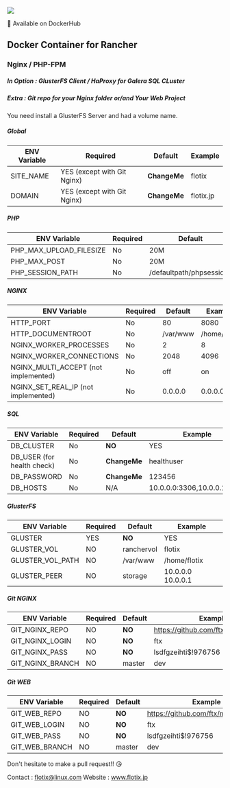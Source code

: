[![](https://badge.imagelayers.io/flotix/rancher-nginx-php-gluster-ha:latest.svg)](https://imagelayers.io/?images=flotix/rancher-nginx-php-gluster-ha:latest 'Get your own badge on imagelayers.io')

:whale: Available on DockerHub

## Docker Container for Rancher
### Nginx / PHP-FPM
##### In Option : GlusterFS Client /  HaProxy for Galera SQL CLuster
##### Extra : Git repo for your Nginx folder or/and Your Web Project


You need install a GlusterFS Server and had a volume name.

##### Global
|ENV Variable  |Required |Default   |Example   |
|---|---|---|---|
|SITE_NAME   |YES (except with Git Nginx)   |**ChangeMe**   |flotix   |
|DOMAIN   |YES (except with Git Nginx)   |**ChangeMe**   |flotix.jp   |


##### PHP
|ENV Variable  |Required |Default   |Example   |
|---|---|---|---|
|PHP_MAX_UPLOAD_FILESIZE   |No   |20M   |150M   |
|PHP_MAX_POST   |No   |20M   |150M   |
|PHP_SESSION_PATH   |No   |/defaultpath/phpsessions   |/tmp   |


##### NGINX
|ENV Variable  |Required |Default   |Example   |
|---|---|---|---|
|HTTP_PORT   |No   |80   |8080   |
|HTTP_DOCUMENTROOT   |No   |/var/www   |/home/flotix   |
|NGINX_WORKER_PROCESSES  |No   |2   |8   |
|NGINX_WORKER_CONNECTIONS  |No   |2048   |4096   |
|NGINX_MULTI_ACCEPT (not implemented)  |No   |off   |on   |
|NGINX_SET_REAL_IP (not implemented) |No   |0.0.0.0   |0.0.0.0   |

##### SQL
|ENV Variable  |Required |Default   |Example   |
|---|---|---|---|
|DB_CLUSTER   |No   |**NO**   |YES   |
|DB_USER (for health check)   |No   |**ChangeMe**   |healthuser   |
|DB_PASSWORD  |No   |**ChangeMe**   |123456   |
|DB_HOSTS  |No   |N/A   |10.0.0.0:3306,10.0.0.1:3306   |


##### GlusterFS
|ENV Variable  |Required |Default   |Example   |
|---|---|---|---|
|GLUSTER   |YES   |**NO**   |YES   |
|GLUSTER_VOL   |NO   |ranchervol   |flotix   |
|GLUSTER_VOL_PATH  |NO   |/var/www   |/home/flotix   |
|GLUSTER_PEER   |NO   |storage   |10.0.0.0 10.0.0.1   |


##### Git NGINX
|ENV Variable  |Required |Default   |Example   |
|---|---|---|---|
|GIT_NGINX_REPO   |NO   |**NO**   |https://github.com/ftx/mynginxfolder   |
|GIT_NGINX_LOGIN   |NO   |**NO**   |ftx   |
|GIT_NGINX_PASS   |NO   |**NO**   |lsdfgzeihti$!976756   | 
|GIT_NGINX_BRANCH   |NO   |master   |dev   |


##### Git WEB
|ENV Variable  |Required |Default   |Example   |
|---|---|---|---|
|GIT_WEB_REPO   |NO   |**NO**   |https://github.com/ftx/mynginxfolder   |
|GIT_WEB_LOGIN   |NO   |**NO**   |ftx   |
|GIT_WEB_PASS   |NO   |**NO**   |lsdfgzeihti$!976756   | 
|GIT_WEB_BRANCH   |NO   |master   |dev   |


Don't hesitate to make a pull request!! :kissing_heart:

Contact : flotix@linux.com
Website : www.flotix.jp
